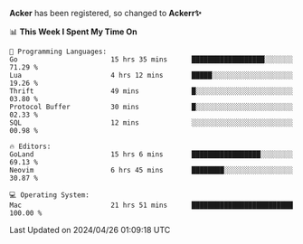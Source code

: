 **Acker** has been registered, so changed to **Ackerr✨**

<!--START_SECTION:waka-->
📊 **This Week I Spent My Time On** 

```text
💬 Programming Languages: 
Go                       15 hrs 35 mins      ██████████████████░░░░░░░   71.29 % 
Lua                      4 hrs 12 mins       █████░░░░░░░░░░░░░░░░░░░░   19.26 % 
Thrift                   49 mins             █░░░░░░░░░░░░░░░░░░░░░░░░   03.80 % 
Protocol Buffer          30 mins             █░░░░░░░░░░░░░░░░░░░░░░░░   02.33 % 
SQL                      12 mins             ░░░░░░░░░░░░░░░░░░░░░░░░░   00.98 % 

🔥 Editors: 
GoLand                   15 hrs 6 mins       █████████████████░░░░░░░░   69.13 % 
Neovim                   6 hrs 45 mins       ████████░░░░░░░░░░░░░░░░░   30.87 % 

💻 Operating System: 
Mac                      21 hrs 51 mins      █████████████████████████   100.00 % 
```


 Last Updated on 2024/04/26 01:09:18 UTC
<!--END_SECTION:waka-->
